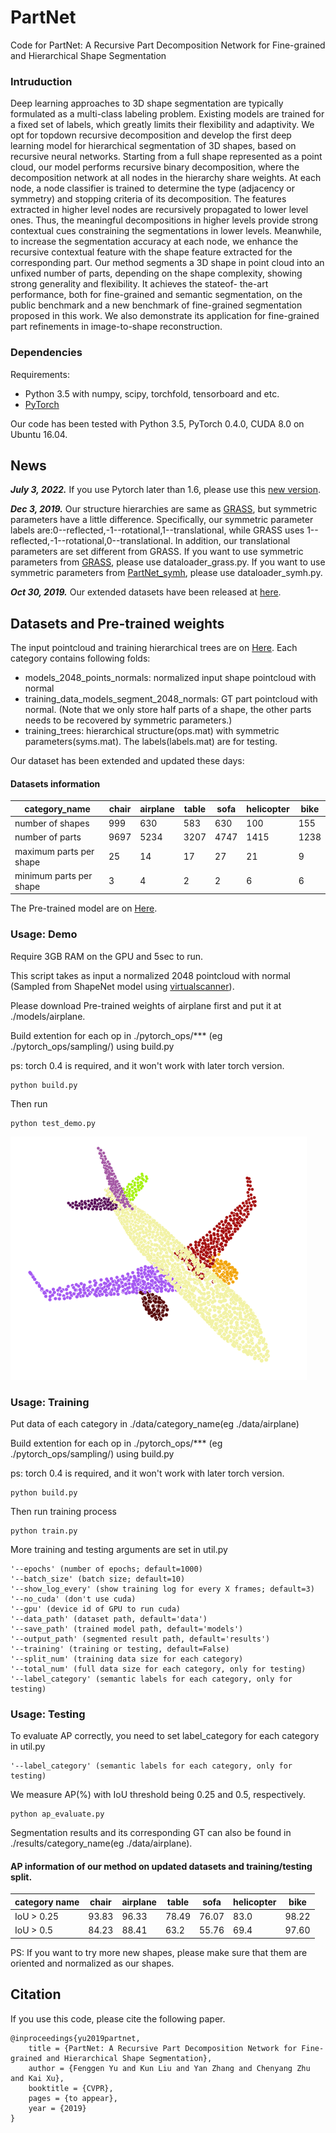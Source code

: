 # PartNet
Code for PartNet: A Recursive Part Decomposition Network for Fine-grained and Hierarchical Shape Segmentation

### Intruduction

Deep learning approaches to 3D shape segmentation are
typically formulated as a multi-class labeling problem. Existing
models are trained for a fixed set of labels, which
greatly limits their flexibility and adaptivity. We opt for topdown
recursive decomposition and develop the first deep
learning model for hierarchical segmentation of 3D shapes,
based on recursive neural networks. Starting from a full
shape represented as a point cloud, our model performs
recursive binary decomposition, where the decomposition
network at all nodes in the hierarchy share weights. At each
node, a node classifier is trained to determine the type (adjacency
or symmetry) and stopping criteria of its decomposition.
The features extracted in higher level nodes are
recursively propagated to lower level ones. Thus, the meaningful
decompositions in higher levels provide strong contextual
cues constraining the segmentations in lower levels.
Meanwhile, to increase the segmentation accuracy at each
node, we enhance the recursive contextual feature with the
shape feature extracted for the corresponding part. Our
method segments a 3D shape in point cloud into an unfixed
number of parts, depending on the shape complexity, showing
strong generality and flexibility. It achieves the stateof-
the-art performance, both for fine-grained and semantic
segmentation, on the public benchmark and a new benchmark
of fine-grained segmentation proposed in this work.
We also demonstrate its application for fine-grained part
refinements in image-to-shape reconstruction.

### Dependencies

Requirements:
- Python 3.5 with numpy, scipy, torchfold, tensorboard and etc.
- [PyTorch](https://pytorch.org/resources)

Our code has been tested with Python 3.5, PyTorch 0.4.0, CUDA 8.0 on Ubuntu 16.04.
## News
***July 3, 2022.*** If you use Pytorch later than 1.6, please use this [new version](https://github.com/FENGGENYU/PartNet/tree/torch1.6-and-later).

***Dec 3, 2019.*** Our structure hierarchies are same as [GRASS](https://github.com/kevin-kaixu/grass_pytorch), but symmetric parameters have a little difference. Specifically, our symmetric parameter labels are:0--reflected,-1--rotational,1--translational, while GRASS uses 1--reflected,-1--rotational,0--translational. In addition, our translational parameters are set different from GRASS.
If you want to use symmetric parameters from [GRASS](https://github.com/kevin-kaixu/grass_pytorch), please use dataloader_grass.py.
If you want to use symmetric parameters from [PartNet_symh](https://github.com/FoggYu/PartNet_symh), please use dataloader_symh.py.

***Oct 30, 2019.*** Our extended datasets have been released at [here](https://github.com/FoggYu/PartNet_symh).

## Datasets and Pre-trained weights
The input pointcloud and training hierarchical trees are on [Here](https://www.dropbox.com/sh/7nuqb9wphsjkzko/AAAgy8zzmeRFsNuGuYCxUUWTa?dl=0).
Each category contains following folds:
- models_2048_points_normals: normalized input shape pointcloud with normal
- training_data_models_segment_2048_normals: GT part pointcloud with normal. (Note that we only store half parts of a shape, the other parts needs to be recovered by symmetric parameters.)
- training_trees: hierarchical structure(ops.mat) with symmetric parameters(syms.mat). The labels(labels.mat) are for testing.

Our dataset has been extended and updated these days:
#### Datasets information
|  category_name  |  chair   | airplane | table    |  sofa    | helicopter   | bike    |
| ---- | ---- | ---- | ---- | ---- | ---- | ---- |
| number of shapes | 999 | 630 | 583 | 630 | 100 | 155 |
| number of parts | 9697 | 5234 | 3207 | 4747 | 1415 | 1238 |
| maximum parts per shape | 25 | 14 | 17 | 27 | 21 | 9 |
| minimum parts per shape | 3 | 4 | 2 | 2 | 6 | 6 |

The Pre-trained model are on [Here](https://www.dropbox.com/sh/um1li37bnbkpuck/AAAaCAuXWaY050E7W5b42XT1a?dl=0).

### Usage: Demo
Require 3GB RAM on the GPU and 5sec to run.

This script takes as input a normalized 2048 pointcloud with normal (Sampled from ShapeNet model using [virtualscanner](https://github.com/Microsoft/O-CNN)). 

Please download Pre-trained weights of airplane first and put it at ./models/airplane.

Build extention for each op in ./pytorch_ops/*** (eg ./pytorch_ops/sampling/) using build.py

ps: torch 0.4 is required, and it won't work with later torch version.
```
python build.py
```
Then run
```
python test_demo.py
```
![input](./picture/airplane.png)

### Usage: Training

Put data of each category in ./data/category_name(eg ./data/airplane) 

Build extention for each op in ./pytorch_ops/*** (eg ./pytorch_ops/sampling/) using build.py

ps: torch 0.4 is required, and it won't work with later torch version.
```
python build.py
```
Then run training process
```
python train.py
```

More training and testing arguments are set in util.py
```
'--epochs' (number of epochs; default=1000)
'--batch_size' (batch size; default=10)
'--show_log_every' (show training log for every X frames; default=3)
'--no_cuda' (don't use cuda)
'--gpu' (device id of GPU to run cuda)
'--data_path' (dataset path, default='data')
'--save_path' (trained model path, default='models')
'--output_path' (segmented result path, default='results')
'--training' (training or testing, default=False)
'--split_num' (training data size for each category)
'--total_num' (full data size for each category, only for testing)
'--label_category' (semantic labels for each category, only for testing)
```
### Usage: Testing
To evaluate AP correctly, you need to set label_category for each category in util.py
```
'--label_category' (semantic labels for each category, only for testing)
```
We measure AP(%) with IoU threshold being 0.25 and 0.5, respectively. 
```
python ap_evaluate.py
```
Segmentation results and its corresponding GT can also be found in ./results/category_name(eg ./data/airplane).

#### AP information of our method on updated datasets and training/testing split.

|  category name   |  chair   | airplane | table    |  sofa    | helicopter   | bike    |
| ---- | ---- | ---- | ---- | ---- | ---- | ---- |
| IoU > 0.25 | 93.83 | 96.33 | 78.49 | 76.07 | 83.0 | 98.22 |
| IoU > 0.5 | 84.23 | 88.41 | 63.2 | 55.76 | 69.4 | 97.60 |

PS: If you want to try more new shapes, please make sure that them are oriented and normalized as our shapes.

## Citation
If you use this code, please cite the following paper.
```
@inproceedings{yu2019partnet,
    title = {PartNet: A Recursive Part Decomposition Network for Fine-grained and Hierarchical Shape Segmentation},
    author = {Fenggen Yu and Kun Liu and Yan Zhang and Chenyang Zhu and Kai Xu},
    booktitle = {CVPR},
    pages = {to appear},
    year = {2019}
}
```
